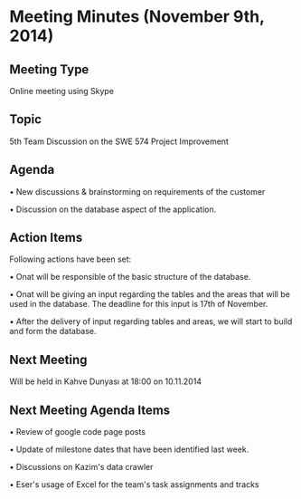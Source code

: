 # Meeting Minutes (November 9th, 2014) #

## Meeting Type ##

Online meeting using Skype

## Topic ##

5th Team Discussion on the SWE 574 Project Improvement


## Agenda ##

• New discussions & brainstorming on requirements of the customer

• Discussion on the database aspect of the application.


## Action Items ##

Following actions have been set:

• Onat will be responsible of the basic structure of the database.


• Onat will be giving an input regarding the tables and the areas that will be used in the database. The deadline for this input is 17th of November.


• After the delivery of input regarding tables and areas, we will start to build and form the database.


## Next Meeting ##

Will be held in Kahve Dunyası at  18:00 on 10.11.2014

## Next Meeting Agenda Items ##

• Review of google code page posts

• Update of milestone dates that have been identified last week.

• Discussions on Kazim's data crawler

• Eser's usage of Excel for the team's task assignments and tracks